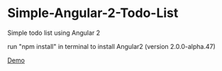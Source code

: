 # Simple-Angular-2-Todo-List
Simple todo list using Angular 2

run "npm install" in terminal to install Angular2 (version 2.0.0-alpha.47)

<a href="http://www.angulartodo.com">Demo</a>
